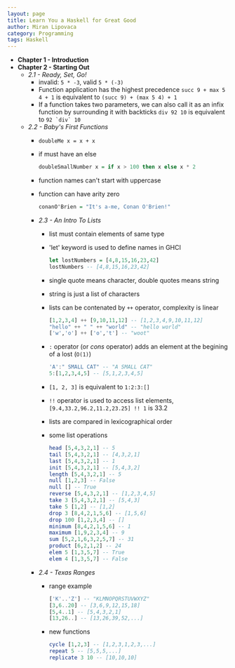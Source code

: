 ```yaml
---
layout: page
title: Learn You a Haskell for Great Good
author: Miran Lipovaca
category: Programming
tags: Haskell
---
```


- **Chapter 1 - Introduction**
- **Chapter 2 - Starting Out**
    - *2.1 - Ready, Set, Go!*
        - invalid: `5 * -3`, valid `5 * (-3)`
        - Function application has the highest precedence
            `succ 9 + max 5 4 + 1` is equivalent to `(succ 9) + (max 5 4) + 1`
        - If a function takes two parameters, we can also call it as an infix function by surrounding it with backticks
            `div 92 10` is equivalent to ``92 `div` 10``
    - *2.2 - Baby's First Functions*
        - `doubleMe x = x + x`
        - if must have an else

            ```haskell
            doubleSmallNumber x = if x > 100 then x else x * 2
            ```
        - function names can't start with uppercase
        - function can have arity zero

            ```haskell
            conanO'Brien = "It's a-me, Conan O'Brien!"
            ```
        - *2.3 - An Intro To Lists*
            - list must contain elements of same type
            - 'let' keyword is used to define names in GHCI

                ```haskell
                let lostNumbers = [4,8,15,16,23,42]
                lostNumbers -- [4,8,15,16,23,42]
                ```
            - single quote means character, double quotes means string
            - string is just a list of characters
            - lists can be contenated by `++` operator, complexity is linear

                ```haskell
                [1,2,3,4] ++ [9,10,11,12] -- [1,2,3,4,9,10,11,12]
                "hello" ++ " " ++ "world" -- "hello world"
                ['w','o'] ++ ['o','t'] -- "woot"
                ```
            - `:` operator (or *cons* operator) adds an element at the begining of a lost (`O(1)`)

                ```haskell
                'A':" SMALL CAT" -- "A SMALL CAT"
                5:[1,2,3,4,5] -- [5,1,2,3,4,5]
                ```
            - `[1, 2, 3]` is equivalent to `1:2:3:[]`
            - `!!` operator is used to access list elements, `[9.4,33.2,96.2,11.2,23.25] !! 1` is 33.2
            - lists are compared in lexicographical order
            - some list operations

                ```haskell
                head [5,4,3,2,1] -- 5
                tail [5,4,3,2,1] -- [4,3,2,1]
                last [5,4,3,2,1] -- 1
                init [5,4,3,2,1] -- [5,4,3,2]
                length [5,4,3,2,1] -- 5
                null [1,2,3] -- False
                null [] -- True
                reverse [5,4,3,2,1] -- [1,2,3,4,5]
                take 3 [5,4,3,2,1] -- [5,4,3]
                take 5 [1,2] -- [1,2]
                drop 3 [8,4,2,1,5,6] -- [1,5,6]
                drop 100 [1,2,3,4] -- []
                minimum [8,4,2,1,5,6] -- 1
                maximum [1,9,2,3,4] -- 9
                sum [5,2,1,6,3,2,5,7] -- 31
                product [6,2,1,2] -- 24
                elem 5 [1,3,5,7] -- True
                elem 4 [1,3,5,7] -- False
                ```
        - *2.4 - Texas Ranges*
            - range example

                ```haskell
                ['K'..'Z'] -- "KLMNOPQRSTUVWXYZ"
                [3,6..20] -- [3,6,9,12,15,18]
                [5,4..1] -- [5,4,3,2,1]
                [13,26..] -- [13,26,39,52,...]
                ```
            - new functions

                ```haskell
                cycle [1,2,3] -- [1,2,3,1,2,3,...]
                repeat 5 -- [5,5,5,...]
                replicate 3 10 -- [10,10,10]
                ```



















